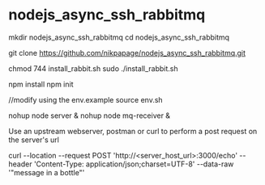 # nodejs_async_ssh_rabbitmq

mkdir nodejs_async_ssh_rabbitmq
cd nodejs_async_ssh_rabbitmq

git clone https://github.com/nikpapage/nodejs_async_ssh_rabbitmq.git

chmod 744 install_rabbit.sh
sudo ./install_rabbit.sh

npm install
npm init

//modify using the env.example
source env.sh

nohup node server &
nohup node mq-receiver &

Use an upstream webserver, postman or curl to perform a post request on the server's url 

curl --location --request POST 'http://<server_host_url>:3000/echo' --header 'Content-Type: application/json;charset=UTF-8' --data-raw '"message in a bottle"'
